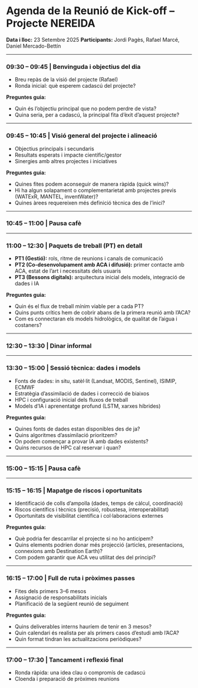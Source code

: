 # **Agenda de la Reunió de Kick-off – Projecte NEREIDA**

**Data i lloc:** 23 Setembre 2025
**Participants:** Jordi Pagès, Rafael Marcé, Daniel Mercado-Bettín

---

### **09:30 – 09:45 | Benvinguda i objectius del dia**

* Breu repàs de la visió del projecte (Rafael)
* Ronda inicial: què esperem cadascú del projecte?

**Preguntes guia:**

* Quin és l’objectiu principal que no podem perdre de vista?
* Quina seria, per a cadascú, la principal fita d’èxit d’aquest projecte?

---

### **09:45 – 10:45 | Visió general del projecte i alineació**

* Objectius principals i secundaris
* Resultats esperats i impacte científic/gestor
* Sinergies amb altres projectes i iniciatives

**Preguntes guia:**

* Quines fites podem aconseguir de manera ràpida (quick wins)?
* Hi ha algun solapament o complementarietat amb projectes previs (WATExR, MANTEL, inventWater)?
* Quines àrees requereixen més definició tècnica des de l’inici?

---

### **10:45 – 11:00 | Pausa cafè**

---

### **11:00 – 12:30 | Paquets de treball (PT) en detall**

* **PT1 (Gestió):** rols, ritme de reunions i canals de comunicació
* **PT2 (Co-desenvolupament amb ACA i difusió):** primer contacte amb ACA, estat de l’art i necessitats dels usuaris
* **PT3 (Bessons digitals):** arquitectura inicial dels models, integració de dades i IA

**Preguntes guia:**

* Quin és el flux de treball mínim viable per a cada PT?
* Quins punts crítics hem de cobrir abans de la primera reunió amb l’ACA?
* Com es connectaran els models hidrològics, de qualitat de l’aigua i costaners?

---

### **12:30 – 13:30 | Dinar informal**

---

### **13:30 – 15:00 | Sessió tècnica: dades i models**

* Fonts de dades: in situ, satèl·lit (Landsat, MODIS, Sentinel), ISIMIP, ECMWF
* Estratègia d’assimilació de dades i correcció de biaixos
* HPC i configuració inicial dels fluxos de treball
* Models d’IA i aprenentatge profund (LSTM, xarxes híbrides)

**Preguntes guia:**

* Quines fonts de dades estan disponibles des de ja?
* Quins algoritmes d’assimilació prioritzem?
* On podem començar a provar IA amb dades existents?
* Quins recursos de HPC cal reservar i quan?

---

### **15:00 – 15:15 | Pausa cafè**

---

### **15:15 – 16:15 | Mapatge de riscos i oportunitats**

* Identificació de colls d’ampolla (dades, temps de càlcul, coordinació)
* Riscos científics i tècnics (precisió, robustesa, interoperabilitat)
* Oportunitats de visibilitat científica i col·laboracions externes

**Preguntes guia:**

* Què podria fer descarrilar el projecte si no ho anticipem?
* Quins elements podrien donar més projecció (articles, presentacions, connexions amb Destination Earth)?
* Com podem garantir que ACA veu utilitat des del principi?

---

### **16:15 – 17:00 | Full de ruta i pròximes passes**

* Fites dels primers 3–6 mesos
* Assignació de responsabilitats inicials
* Planificació de la següent reunió de seguiment

**Preguntes guia:**

* Quins deliverables interns hauríem de tenir en 3 mesos?
* Quin calendari és realista per als primers casos d’estudi amb l’ACA?
* Quin format tindran les actualitzacions periòdiques?

---

### **17:00 – 17:30 | Tancament i reflexió final**

* Ronda ràpida: una idea clau o compromís de cadascú
* Cloenda i preparació de pròximes reunions

